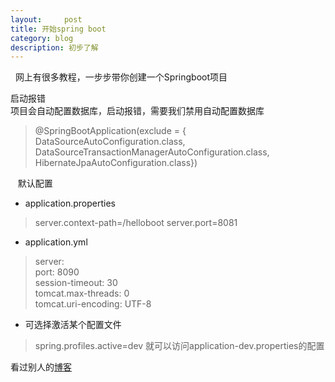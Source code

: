 ```yaml
---
layout:     post
title: 开始spring boot
category: blog
description: 初步了解
---
```

 
网上有很多教程，一步步带你创建一个Springboot项目
 
启动报错  
 项目会自动配置数据库，启动报错，需要我们禁用自动配置数据库
> @SpringBootApplication(exclude = {
> 		DataSourceAutoConfiguration.class,
> 		DataSourceTransactionManagerAutoConfiguration.class,
> 		HibernateJpaAutoConfiguration.class})

 
 默认配置
* application.properties
> server.context-path=/helloboot 
> server.port=8081

* application.yml

> server:  
>   port: 8090  
>   session-timeout: 30  
>   tomcat.max-threads: 0  
>   tomcat.uri-encoding: UTF-8 

* 可选择激活某个配置文件
> spring.profiles.active=dev
 就可以访问application-dev.properties的配置
 
 看过别人的[博客](http://blog.csdn.net/u012702547/article/details/53740047)
